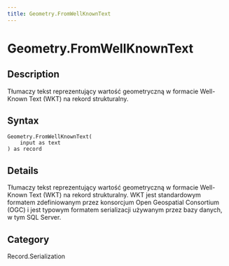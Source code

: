```yaml
---
title: Geometry.FromWellKnownText
---
```


# Geometry.FromWellKnownText


## Description

Tłumaczy tekst reprezentujący wartość geometryczną w formacie Well-Known Text (WKT) na rekord strukturalny.


## Syntax

```powerquery
Geometry.FromWellKnownText(
    input as text
) as record
```


## Details

Tłumaczy tekst reprezentujący wartość geometryczną w formacie Well-Known Text (WKT) na rekord strukturalny. WKT jest standardowym formatem zdefiniowanym przez konsorcjum Open Geospatial Consortium (OGC) i jest typowym formatem serializacji używanym przez bazy danych, w tym SQL Server.



## Category
Record.Serialization
